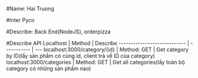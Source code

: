 #Name: Hai Truong

#Inter Pyco

#Describe: Back End(NodeJS), orderpizza

#Describe API
Localhost                    | Method      | Describe 
---------------------------- | ----------- | --- 
localhost:3000/category/{id} | Method: GET | Get category by ID(lấy sản phẩm có cùng id, client trả về ID của category)
localhost:3000/categories    | Method: GET | Get all categories(lấy toàn bộ category có những sản phẩm nào)

<!-- #Product
localhost:3000/products: get all products (lấy toàn bộ sản phẩm)
localhost:3000/product: get product by ID (lấy sản phẩm theo ID)

#customer
localhost:3000/


#Describe API
Localhost | Method | Describe  -->